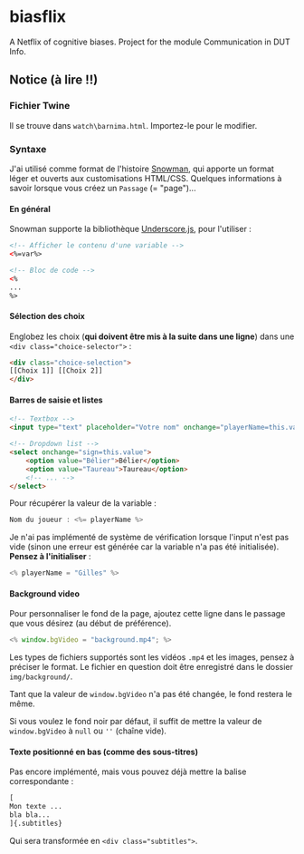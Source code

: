 # biasflix
A Netflix of cognitive biases. Project for the module Communication in DUT Info.

## Notice (à lire !!)

### Fichier Twine

Il se trouve dans `watch\barnima.html`. Importez-le pour le modifier. 

### Syntaxe

J'ai utilisé comme format de l'histoire [Snowman](https://twinery.org/wiki/snowman:start), qui apporte un format léger et ouverts aux customisations HTML/CSS.
Quelques informations à savoir lorsque vous créez un `Passage` (= "page")...

#### En général

Snowman supporte la bibliothèque [Underscore.js](https://underscorejs.org/), pour l'utiliser :

```html
<!-- Afficher le contenu d'une variable -->
<%=var%>

<!-- Bloc de code --> 
<%
...
%>
```

#### Sélection des choix

Englobez les choix (**qui doivent être mis à la suite dans une ligne**) dans une `<div class="choice-selector">` :

```html
<div class="choice-selection">
[[Choix 1]] [[Choix 2]]
</div>
```

#### Barres de saisie et listes

```html
<!-- Textbox -->
<input type="text" placeholder="Votre nom" onchange="playerName=this.value">
```

```html
<!-- Dropdown list -->
<select onchange="sign=this.value">
    <option value="Bélier">Bélier</option>
    <option value="Taureau">Taureau</option>
    <!-- ... -->
</select>
```

Pour récupérer la valeur de la variable :

```javascript
Nom du joueur : <%= playerName %>
```

Je n'ai pas implémenté de système de vérification lorsque l'input n'est pas vide (sinon une erreur est générée car la variable n'a pas été initialisée). **Pensez à l'initialiser** :

```javascript
<% playerName = "Gilles" %>
```

#### Background video

Pour personnaliser le fond de la page, ajoutez cette ligne dans le passage que vous désirez (au début de préférence).
```javascript
<% window.bgVideo = "background.mp4"; %>
```
Les types de fichiers supportés sont les vidéos `.mp4` et les images, pensez à préciser le format.
Le fichier en question doit être enregistré dans le dossier `img/background/`.

Tant que la valeur de `window.bgVideo` n'a pas été changée, le fond restera le même.

Si vous voulez le fond noir par défaut, il suffit de mettre la valeur de `window.bgVideo` à `null` ou `''` (chaîne vide).

#### Texte positionné en bas (comme des sous-titres)

Pas encore implémenté, mais vous pouvez déjà mettre la balise correspondante :

```html
[
Mon texte ... 
bla bla...
]{.subtitles}
```

Qui sera transformée en `<div class="subtitles">`.